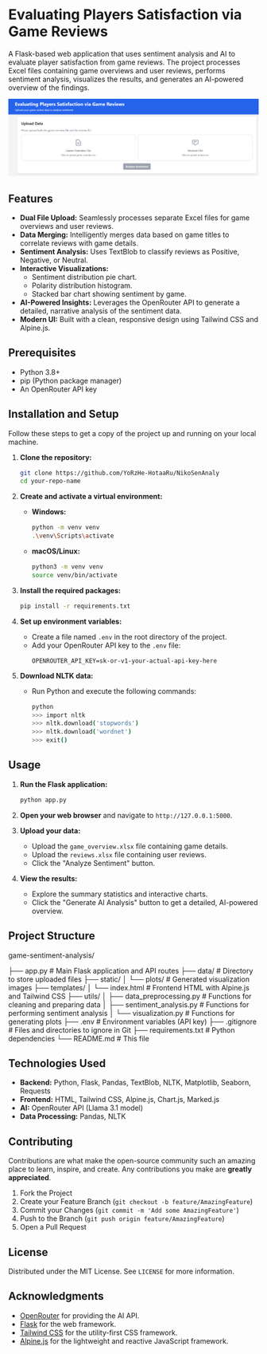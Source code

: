 # Evaluating Players Satisfaction via Game Reviews

A Flask-based web application that uses sentiment analysis and AI to evaluate player satisfaction from game reviews. The project processes Excel files containing game overviews and user reviews, performs sentiment analysis, visualizes the results, and generates an AI-powered overview of the findings.

![Screenshot of the application](image.png) <!-- Optional: Add a screenshot of your app -->

## Features

- **Dual File Upload:** Seamlessly processes separate Excel files for game overviews and user reviews.
- **Data Merging:** Intelligently merges data based on game titles to correlate reviews with game details.
- **Sentiment Analysis:** Uses TextBlob to classify reviews as Positive, Negative, or Neutral.
- **Interactive Visualizations:**
  - Sentiment distribution pie chart.
  - Polarity distribution histogram.
  - Stacked bar chart showing sentiment by game.
- **AI-Powered Insights:** Leverages the OpenRouter API to generate a detailed, narrative analysis of the sentiment data.
- **Modern UI:** Built with a clean, responsive design using Tailwind CSS and Alpine.js.

## Prerequisites

- Python 3.8+
- pip (Python package manager)
- An OpenRouter API key

## Installation and Setup

Follow these steps to get a copy of the project up and running on your local machine.

1.  **Clone the repository:**
    ```bash
    git clone https://github.com/YoRzHe-HotaaRu/NikoSenAnaly
    cd your-repo-name
    ```

2.  **Create and activate a virtual environment:**
    - **Windows:**
      ```bash
      python -m venv venv
      .\venv\Scripts\activate
      ```
    - **macOS/Linux:**
      ```bash
      python3 -m venv venv
      source venv/bin/activate
      ```

3.  **Install the required packages:**
    ```bash
    pip install -r requirements.txt
    ```

4.  **Set up environment variables:**
    - Create a file named `.env` in the root directory of the project.
    - Add your OpenRouter API key to the `.env` file:
      ```
      OPENROUTER_API_KEY=sk-or-v1-your-actual-api-key-here
      ```

5.  **Download NLTK data:**
    - Run Python and execute the following commands:
      ```bash
      python
      >>> import nltk
      >>> nltk.download('stopwords')
      >>> nltk.download('wordnet')
      >>> exit()
      ```

## Usage

1.  **Run the Flask application:**
    ```bash
    python app.py
    ```

2.  **Open your web browser** and navigate to `http://127.0.0.1:5000`.

3.  **Upload your data:**
    - Upload the `game_overview.xlsx` file containing game details.
    - Upload the `reviews.xlsx` file containing user reviews.
    - Click the "Analyze Sentiment" button.

4.  **View the results:**
    - Explore the summary statistics and interactive charts.
    - Click the "Generate AI Analysis" button to get a detailed, AI-powered overview.

## Project Structure
game-sentiment-analysis/

├── app.py # Main Flask application and API routes
├── data/ # Directory to store uploaded files
├── static/
│ └── plots/ # Generated visualization images
├── templates/
│ └── index.html # Frontend HTML with Alpine.js and Tailwind CSS
├── utils/
│ ├── data_preprocessing.py # Functions for cleaning and preparing data
│ ├── sentiment_analysis.py # Functions for performing sentiment analysis
│ └── visualization.py # Functions for generating plots
├── .env # Environment variables (API key)
├── .gitignore # Files and directories to ignore in Git
├── requirements.txt # Python dependencies
└── README.md # This file


## Technologies Used

- **Backend:** Python, Flask, Pandas, TextBlob, NLTK, Matplotlib, Seaborn, Requests
- **Frontend:** HTML, Tailwind CSS, Alpine.js, Chart.js, Marked.js
- **AI:** OpenRouter API (Llama 3.1 model)
- **Data Processing:** Pandas, NLTK

## Contributing

Contributions are what make the open-source community such an amazing place to learn, inspire, and create. Any contributions you make are **greatly appreciated**.

1. Fork the Project
2. Create your Feature Branch (`git checkout -b feature/AmazingFeature`)
3. Commit your Changes (`git commit -m 'Add some AmazingFeature'`)
4. Push to the Branch (`git push origin feature/AmazingFeature`)
5. Open a Pull Request

## License

Distributed under the MIT License. See `LICENSE` for more information.

## Acknowledgments

- [OpenRouter](https://openrouter.ai/) for providing the AI API.
- [Flask](https://flask.palletsprojects.com/) for the web framework.
- [Tailwind CSS](https://tailwindcss.com/) for the utility-first CSS framework.
- [Alpine.js](https://alpinejs.dev/) for the lightweight and reactive JavaScript framework.

